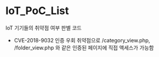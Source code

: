 # IoT_PoC_List

IoT 기기들의 취약점 여부 판별 코드

* CVE-2018-9032
  인증 우회 취약점으로 /category_view.php, /folder_view.php 와 같은 인증된 페이지에 직접 액세스가 가능함  
  
